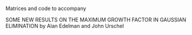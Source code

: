 Matrices and code to accompany 

SOME NEW RESULTS ON THE MAXIMUM GROWTH FACTOR IN
GAUSSIAN ELIMINATION
by Alan Edelman and John Urschel

